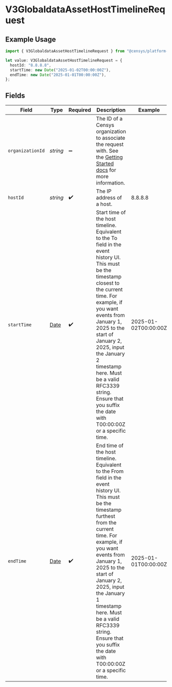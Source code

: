 # V3GlobaldataAssetHostTimelineRequest

## Example Usage

```typescript
import { V3GlobaldataAssetHostTimelineRequest } from "@censys/platform-sdk/models/operations";

let value: V3GlobaldataAssetHostTimelineRequest = {
  hostId: "8.8.8.8",
  startTime: new Date("2025-01-02T00:00:00Z"),
  endTime: new Date("2025-01-01T00:00:00Z"),
};
```

## Fields

| Field                                                                                                                                                                                                                                                                                                                                                                         | Type                                                                                                                                                                                                                                                                                                                                                                          | Required                                                                                                                                                                                                                                                                                                                                                                      | Description                                                                                                                                                                                                                                                                                                                                                                   | Example                                                                                                                                                                                                                                                                                                                                                                       |
| ----------------------------------------------------------------------------------------------------------------------------------------------------------------------------------------------------------------------------------------------------------------------------------------------------------------------------------------------------------------------------- | ----------------------------------------------------------------------------------------------------------------------------------------------------------------------------------------------------------------------------------------------------------------------------------------------------------------------------------------------------------------------------- | ----------------------------------------------------------------------------------------------------------------------------------------------------------------------------------------------------------------------------------------------------------------------------------------------------------------------------------------------------------------------------- | ----------------------------------------------------------------------------------------------------------------------------------------------------------------------------------------------------------------------------------------------------------------------------------------------------------------------------------------------------------------------------- | ----------------------------------------------------------------------------------------------------------------------------------------------------------------------------------------------------------------------------------------------------------------------------------------------------------------------------------------------------------------------------- |
| `organizationId`                                                                                                                                                                                                                                                                                                                                                              | *string*                                                                                                                                                                                                                                                                                                                                                                      | :heavy_minus_sign:                                                                                                                                                                                                                                                                                                                                                            | The ID of a Censys organization to associate the request with. See the [Getting Started docs](https://docs.censys.com/reference/get-started#step-3-set-your-organization-id) for more information.                                                                                                                                                                            |                                                                                                                                                                                                                                                                                                                                                                               |
| `hostId`                                                                                                                                                                                                                                                                                                                                                                      | *string*                                                                                                                                                                                                                                                                                                                                                                      | :heavy_check_mark:                                                                                                                                                                                                                                                                                                                                                            | The IP address of a host.                                                                                                                                                                                                                                                                                                                                                     | 8.8.8.8                                                                                                                                                                                                                                                                                                                                                                       |
| `startTime`                                                                                                                                                                                                                                                                                                                                                                   | [Date](https://developer.mozilla.org/en-US/docs/Web/JavaScript/Reference/Global_Objects/Date)                                                                                                                                                                                                                                                                                 | :heavy_check_mark:                                                                                                                                                                                                                                                                                                                                                            | Start time of the host timeline. Equivalent to the To field in the event history UI. This must be the timestamp closest to the current time. For example, if you want events from January 1, 2025 to the start of January 2, 2025, input the January 2 timestamp here. Must be a valid RFC3339 string. Ensure that you suffix the date with T00:00:00Z or a specific time.    | 2025-01-02T00:00:00Z                                                                                                                                                                                                                                                                                                                                                          |
| `endTime`                                                                                                                                                                                                                                                                                                                                                                     | [Date](https://developer.mozilla.org/en-US/docs/Web/JavaScript/Reference/Global_Objects/Date)                                                                                                                                                                                                                                                                                 | :heavy_check_mark:                                                                                                                                                                                                                                                                                                                                                            | End time of the host timeline. Equivalent to the From field in the event history UI. This must be the timestamp furthest from the current time. For example, if you want events from January 1, 2025 to the start of January 2, 2025, input the January 1 timestamp here. Must be a valid RFC3339 string. Ensure that you suffix the date with T00:00:00Z or a specific time. | 2025-01-01T00:00:00Z                                                                                                                                                                                                                                                                                                                                                          |